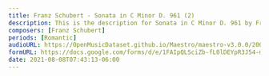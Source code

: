 ```yaml
---
title: Franz Schubert - Sonata in C Minor D. 961 (2)
description: This is the description for Sonata in C Minor D. 961 by Franz Schubert
composers: [Franz Schubert]
periods: [Romantic]
audioURL: https://OpenMusicDataset.github.io/Maestro/maestro-v3.0.0/2009/MIDI-Unprocessed_12_R2_2009_01_ORIG_MID--AUDIO_12_R2_2009_12_R2_2009_04_WAV.midi
formURL: https://docs.google.com/forms/d/e/1FAIpQLSciZb-fL0lDEYpR3J54-m0J0B0ple-q-6ehCFVpylROztXIxQ/viewform
date: 2021-08-08T07:43:13-06:00
---
```

